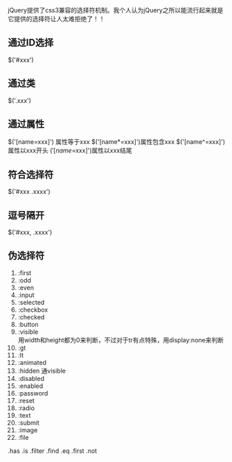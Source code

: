 jQuery提供了css3兼容的选择符机制。我个人认为jQuery之所以能流行起来就是它提供的选择符让人太难拒绝了！！  
## 通过ID选择
$('#xxx')

## 通过类
$('.xxx')

## 通过属性
$('[name=xxx]') 属性等于xxx
$('[name*=xxx]')属性包含xxx
$('[name^=xxx]')属性以xxx开头
$('[name$=xxx]')属性以xxx结尾


## 符合选择符
$('#xxx .xxxx')

## 逗号隔开
$('#xxx, .xxxx')

## 伪选择符
1. :first
2. :odd
3. :even
4. :input
5. :selected
6. :checkbox
7. :checked
8. :button
9. :visible  
 用width和height都为0来判断，不过对于tr有点特殊，用display:none来判断
10. :gt
11. :lt
12. :animated
13. :hidden
 通visible
14. :disabled
15. :enabled
16. :password
17. :reset
18. :radio
19. :text
20. :submit
21. :image
22. :file
 
 
 
 .has
 .is
 .filter
 .find
 .eq
 .first
 .not
 